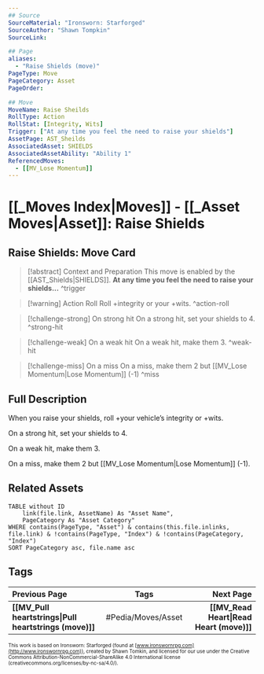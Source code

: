 ```yaml
---
## Source
SourceMaterial: "Ironsworn: Starforged"
SourceAuthor: "Shawn Tompkin"
SourceLink: 

## Page
aliases:
  - "Raise Shields (move)"
PageType: Move
PageCategory: Asset
PageOrder: 

## Move
MoveName: Raise Sheilds
RollType: Action
RollStat: [Integrity, Wits]
Trigger: ["At any time you feel the need to raise your shields"]
AssetPage: AST_Sheilds
AssociatedAsset: SHIELDS
AssociatedAssetAbility: "Ability 1"
ReferencedMoves: 
  - [[MV_Lose Momentum]]
---
```

# [[_Moves Index|Moves]] - [[_Asset Moves|Asset]]: Raise Shields
## Raise Shields: Move Card
>[!abstract]  Context and Preparation
>This move is enabled by the [[AST_Shields|SHIELDS]].
>**At any time you feel the need to raise your shields...** ^trigger

> [!warning] Action Roll
> Roll +integrity or your +wits. ^action-roll

> [!challenge-strong] On strong hit
> On a strong hit, set your shields to 4. ^strong-hit


> [!challenge-weak] On a weak hit
> On a weak hit, make them 3. ^weak-hit


> [!challenge-miss] On a miss
> On a miss, make them 2 but [[MV_Lose Momentum|Lose Momentum]] (-1) ^miss

## Full Description
When you raise your shields, roll +your vehicle’s integrity or +wits. 

On a strong hit, set your shields to 4. 

On a weak hit, make them 3. 

On a miss, make them 2 but [[MV_Lose Momentum|Lose Momentum]] (-1).

## Related Assets
```dataview
TABLE without ID
	link(file.link, AssetName) As "Asset Name",
	PageCategory As "Asset Category"
WHERE contains(PageType, "Asset") & contains(this.file.inlinks, file.link) & !contains(PageType, "Index") & !contains(PageCategory, "Index")
SORT PageCategory asc, file.name asc
```

## Tags
| Previous Page | Tags | Next Page |
|:--- |:---:| ---:|
| **[[MV_Pull heartstrings\|Pull heartstrings (move)]]** | #Pedia/Moves/Asset | **[[MV_Read Heart\|Read Heart (move)]]** |

<font size=-2>This work is based on Ironsworn: Starforged (found at [www.ironswornrpg.com](http://www.ironswornrpg.com)), created by Shawn Tomkin, and licensed for our use under the Creative Commons Attribution-NonCommercial-ShareAlike 4.0 International license  (creativecommons.org/licenses/by-nc-sa/4.0/).</font>